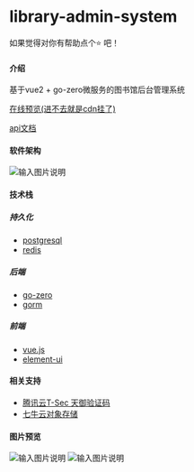 # library-admin-system

如果觉得对你有帮助点个:star: 吧！

#### 介绍
基于vue2 + go-zero微服务的图书馆后台管理系统

[在线预览(进不去就是cdn挂了)](http://adminl.wwywwy.top/)

[api文档](https://docs.apipost.cn/preview/0749e966e2c5ae28/cd5fca1fc46f0b9e)

#### 软件架构
![输入图片说明](https://images.gitee.com/uploads/images/2021/1021/122515_bf808a8f_6512114.png "WEB开发技术架构图 (1).png")

#### 技术栈

##### 持久化

- [postgresql](https://www.postgresql.org/)
- [redis](https://redis.io/)

##### 后端

- [go-zero](https://go-zero.dev/cn/)
- [gorm](https://gorm.io/)

##### 前端

- [vue.js](https://cn.vuejs.org/)
- [element-ui](http://element-cn.eleme.io/)

#### 相关支持

- [腾讯云T-Sec 天御验证码](https://cloud.tencent.com/product/captcha)
- [七牛云对象存储](https://www.qiniu.com/)

#### 图片预览

![输入图片说明](https://images.gitee.com/uploads/images/2021/1021/122524_70694044_6512114.png "捕获.PNG")
![输入图片说明](https://images.gitee.com/uploads/images/2021/1021/122532_79d280c5_6512114.png "捕获2.PNG")